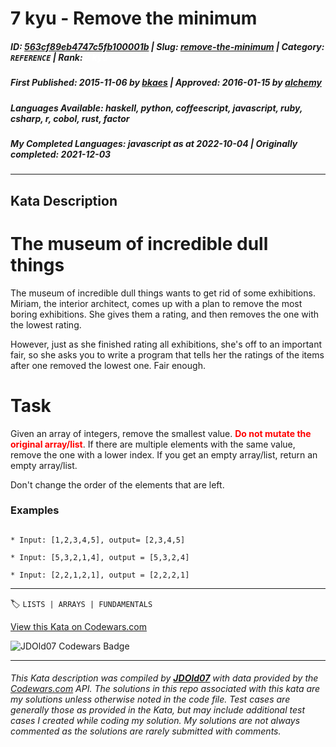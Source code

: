 # 7 kyu - Remove the minimum

##### **ID**: [563cf89eb4747c5fb100001b](https://www.codewars.com/kata/563cf89eb4747c5fb100001b) | **Slug**: [remove-the-minimum](https://www.codewars.com/kata/563cf89eb4747c5fb100001b) | **Category**: `REFERENCE` | **Rank**: <span style="color:white">7 kyu</span>

##### **First Published**: 2015-11-06 ***by*** [bkaes](https://www.codewars.com/users/bkaes) | **Approved**: 2016-01-15 ***by*** [alchemy](https://www.codewars.com/users/alchemy)

##### **Languages Available**: haskell, python, coffeescript, javascript, ruby, csharp, r, cobol, rust, factor

##### **My Completed Languages**: javascript ***as at*** 2022-10-04 | **Originally completed**: 2021-12-03

---

## Kata Description


# The museum of incredible dull things



The museum of incredible dull things wants to get rid of some exhibitions. Miriam, the interior architect, comes up with a plan to remove the most boring exhibitions. She gives them a rating, and then removes the one with the lowest rating.



However, just as she finished rating all exhibitions, she's off to an important fair, so she asks you to write a program that tells her the ratings of the items after one removed the lowest one. Fair enough.



# Task



Given an array of integers, remove the smallest value. <span style="color:red">**Do not mutate the original array/list**</span>. If there are multiple elements with the same value, remove the one with a lower index. If you get an empty array/list, return an empty array/list.



Don't change the order of the elements that are left.



### Examples



```

* Input: [1,2,3,4,5], output= [2,3,4,5]

* Input: [5,3,2,1,4], output = [5,3,2,4]

* Input: [2,2,1,2,1], output = [2,2,2,1]

```



---


🏷 `LISTS | ARRAYS | FUNDAMENTALS`


[View this Kata on Codewars.com](https://www.codewars.com/kata/563cf89eb4747c5fb100001b)

![](https://www.codewars.com/users/jdold07/badges/large "JDOld07 Codewars Badge")

---

###### *This Kata description was compiled by [**JDOld07**](https://tpstech.dev) with data provided by the [Codewars.com](https://www.codewars.com) API.  The solutions in this repo associated with this kata are my solutions unless otherwise noted in the code file.  Test cases are generally those as provided in the Kata, but may include additional test cases I created while coding my solution.  My solutions are not always commented as the solutions are rarely submitted with comments.*
